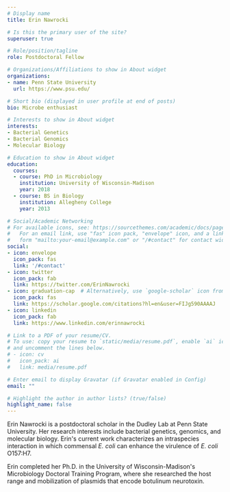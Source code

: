 ```yaml
---
# Display name
title: Erin Nawrocki

# Is this the primary user of the site?
superuser: true

# Role/position/tagline
role: Postdoctoral Fellow

# Organizations/Affiliations to show in About widget
organizations:
- name: Penn State University
  url: https://www.psu.edu/

# Short bio (displayed in user profile at end of posts)
bio: Microbe enthusiast

# Interests to show in About widget
interests:
- Bacterial Genetics
- Bacterial Genomics
- Molecular Biology

# Education to show in About widget
education:
  courses:
  - course: PhD in Microbiology
    institution: University of Wisconsin-Madison
    year: 2018
  - course: BS in Biology
    institution: Allegheny College
    year: 2013

# Social/Academic Networking
# For available icons, see: https://sourcethemes.com/academic/docs/page-builder/#icons
#   For an email link, use "fas" icon pack, "envelope" icon, and a link in the
#   form "mailto:your-email@example.com" or "/#contact" for contact widget.
social:
- icon: envelope
  icon_pack: fas
  link: '/#contact'
- icon: twitter
  icon_pack: fab
  link: https://twitter.com/ErinNawrocki
- icon: graduation-cap  # Alternatively, use `google-scholar` icon from `ai` icon pack
  icon_pack: fas
  link: https://scholar.google.com/citations?hl=en&user=FIJg590AAAAJ
- icon: linkedin
  icon_pack: fab
  link: https://www.linkedin.com/erinnawrocki

# Link to a PDF of your resume/CV.
# To use: copy your resume to `static/media/resume.pdf`, enable `ai` icons in `params.toml`, 
# and uncomment the lines below.
# - icon: cv
#   icon_pack: ai
#   link: media/resume.pdf

# Enter email to display Gravatar (if Gravatar enabled in Config)
email: ""

# Highlight the author in author lists? (true/false)
highlight_name: false
---
```


Erin Nawrocki is a postdoctoral scholar in the Dudley Lab at Penn State University. Her research interests include bacterial genetics, genomics, and molecular biology. Erin's current work characterizes an intraspecies interaction in which commensal *E. coli* can enhance the virulence of *E. coli* O157:H7. 
<!-- Erin is now studying *E. coli* genes associated with adherence to bovine cells as part of a USDA-NIFA postdoctoral fellowship. -->

Erin completed her Ph.D. in the University of Wisconsin-Madison's Microbiology Doctoral Training Program, where she researched the host range and mobilization of plasmids that encode botulinum neurotoxin.

<!-- {{< icon name="download" pack="fas" >}} Download Erin's {{< staticref "/media/resume.pdf" "newtab" >}}CV{{< /staticref >}}. -->
